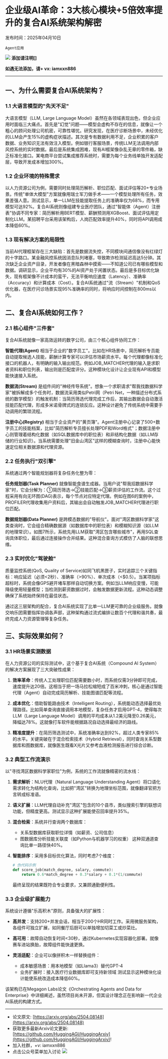 # 企业级AI革命：3大核心模块+5倍效率提升的复合AI系统架构解密
发布时间：2025年04月10日

`Agent应用`

![](https://raw.githubusercontent.com/HuggingAGI/wx_assets/main/2025/02/12/1739367812022-81912e8f-5f91-4b9d-b4b2-52b0e322d137.png)
**添加请注明[]**

**如遇无法添加，请+ vx: iamxxn886**

<hr />



## 一、为什么需要复合AI系统架构？

### 1.1 大语言模型的"先天不足"

大语言模型（LLM, Large Language Model）虽然在各领域表现出色，但企业应用时面临三大痛点。首先是"幻觉"问题——模型会虚构不存在的信息，就像让一个粗心的顾问处理公司机密，可靠性堪忧。研究发现，在医疗诊断场景中，未经优化的LLM会产生15%的虚构症状描述。其次是专有数据利用不足，企业积累的客户数据、业务知识无法有效注入模型。例如银行客服场景，传统LLM无法调用内部风控系统的实时数据。最后是系统集成困难，现有AI框架像杂乱无章的零件箱，缺乏标准化接口。某电商平台尝试集成推荐系统时，需要为每个业务线单独开发适配层，导致开发成本增加300%。

### 1.2 企业环境的特殊需求

以人力资源公司为例，需要同时处理简历解析、职位匹配、面试评估等20+专业场景。传统"单体大模型"方案就像用瑞士军刀做手术——一个模型处理所有任务，效果差强人意。测试显示，单一LLM在技能提取任务上的准确率仅为68%，而专用模型可达92%。复合AI系统则像组建专业医疗团队，通过"智能体（Agent）注册表"协调不同专家：简历解析用BERT模型、薪酬预测用XGBoost、面试评估用定制化LLM。某招聘平台采用该架构后，人岗匹配效率提升40%，同时将API调用成本降低60%。

### 1.3 现有解决方案的局限性

当前AI代理框架存在三大缺陷：首先是数据流失控，不同模块间通信像没有红绿灯的十字路口。某金融风控系统因消息队列堵塞，导致欺诈检测延迟高达5分钟。其次缺乏企业资产目录，开发者像在黑暗森林中摸索——不知道公司已有哪些模型和数据。调研显示，企业平均有30%的AI资产处于闲置状态。最后是多目标优化缺失，现有框架像不计成本的蛮干，无法平衡响应速度（Latency）、准确率（Accuracy）和计算成本（Cost）。复合AI系统通过"流（Stream）"机制和QoS优化器，在医疗问诊场景实现95%准确率的同时，将响应时间控制在800ms以内。




## 二、复合AI系统如何工作？

### 2.1 核心组件"三件套"

复合AI系统就像一家高效运转的数字公司，由三个核心组件协同工作：

**智能代理(Agent)** 相当于企业的"数字员工"。比如在HR场景中，简历解析专员能自动提取候选人技能，薪酬计算专家可以评估市场薪资水平。每个代理都像标准化接口的机器人，有明确的输入输出规范。例如JOB_MATCHER代理的输入是求职者资料和职位列表，输出则是匹配度评分。这种模块化设计让企业现有API和模型能快速接入系统。

**数据流(Stream)** 是组件间的"神经传导系统"。想象一个求职请求"帮我找数据科学家"被拆解成多个任务时，数据流采用类似Petri网（Petri Net，一种描述分布式系统的数学模型）的触发机制：当简历筛选代理完成工作后，其输出数据会自动激活技能匹配代理，形成多米诺骨牌式的连锁反应。这种设计避免了传统系统中需要手动调用的繁琐流程。

**注册中心(Registry)** 相当于企业资产的"黄页簿"。Agent注册中心记录了500+数字员工的技能档案，比如"简历解析专员擅长处理PDF和Word格式"；数据注册中心则管理着结构化数据（如SQL数据库中的职位表）和非结构化数据（如LLM存储的行业知识）。当系统需要处理"旧金山湾区"这样的模糊查询时，注册中心能快速定位相关数据源和代理资源。

### 2.2 任务执行"双引擎"

系统通过两个智能规划器将复杂任务化整为零：

**任务规划器(Task Planner)** 就像智能食谱生成器。当用户说"帮我招数据科学家"时，它会分解为：①简历筛选→②技能匹配→③薪资评估的工作流。这个过程采用有向无环图(DAG)表示，每个节点对应特定代理。例如在图6的案例中，PROFILER代理收集用户资料后，其输出会自动触发JOB_MATCHER代理进行职位匹配。

**数据规划器(Data Planner)** 是跨模态数据的"导航仪"。面对"湾区数据科学家"这类查询时，它会组合精确数据源（如数据库中的职位表）和模糊知识源（如LLM的地理常识）。如图7所示，系统先用LLM获取"湾区包含哪些城市"，再用SQL查询具体职位，最后通过连接操作合并结果。这种混合查询方式模仿了人脑的联想思维。

### 2.3 实时优化"驾驶舱"

质量监控系统(QoS, Quality of Service)如同飞机黑匣子，实时追踪三个关键指标：响应延迟（必须<2秒）、准确率（>90%）、单次成本（<$0.5）。当某项指标超标时，系统会像GPS避开堵车那样自动切换方案。例如当LLM响应变慢，可能降级使用轻量模型；当检测到薪资数据过时，会触发数据更新流程。这种动态调整确保了系统始终保持在最佳状态。

通过这三层架构的配合，复合AI系统实现了比单一LLM更可靠的企业级服务。就像交响乐团需要指挥协调各声部，这种架构通过流式编排让数百个代理和谐共奏，最终完成人力资源管理等复杂任务。




## 三、实际效果如何？

### 3.1 HR场景实测数据

在人力资源公司的实际测试中，这个基于复合AI系统（Compound AI System）的解决方案展现了三大突破性成果：

1. **效率革命**：传统人工处理职位匹配需要数小时，而系统仅需3分钟即可完成，速度提升达20倍。这相当于把一场马拉松缩短成了百米冲刺，核心是通过智能代理（Agent）自动完成简历解析、技能图谱匹配等流程。

2. **成本优化**：借助智能路由技术（Intelligent Routing），系统能动态选择最优处理路径。比如简单查询直接调用本地模型，复杂任务才启用GPT-4，使得每次LLM（Large Language Model）调用的平均成本从1.2美元降至0.26美元，降幅达78%。这就像打车软件能根据路况自动选择最经济的路线。

3. **精准度提升**：在简历筛选测试中，系统准确率达到92%，超过人类专家85%的水平。关键突破在于混合检索技术（Hybrid Retrieval），同时查询关系型数据库和图数据库，就像医生既看X光片又参考血液检测报告进行综合诊断。

### 3.2 典型工作流演示

以"寻找湾区数据科学家职位"为例，系统的工作流就像精密的流水线：

1. **需求解析**：NLU代理（Natural Language Understanding Agent）将口语化需求转化为结构化查询，比如把"湾区"转换为地理坐标范围，就像翻译官把方言转成标准语。

2. **语义扩展**：LLM代理自动补充"湾区"包含的10个县市，类似搜索引擎的联想词功能，但精度更高。测试显示这种扩展能使召回率提升35%。

3. **混合检索**：系统并行查询两个数据库：
   - 关系型数据库获取职位详情（如薪资、公司信息）
   - 图数据库分析技能关联度（如Python与机器学习的权重）
   这种双通道查询比单一路径快40%。

4. **智能排序**：采用多目标优化算法，同时考虑7个维度：
   ```python
   # 伪代码示例
   def score_job(match_degree, salary, commute):
       return 0.6*match_degree + 0.3*salary + 0.1*(1/commute)
   ```
   最终呈现的结果既符合专业要求，又兼顾通勤便利性。

### 3.3 企业级扩展能力

系统设计遵循"乐高积木"原则，具备强大的扩展性：

- **高并发**：支持200+并发会话，相当于200个HR同时工作。采用微服务架构，各组件可独立扩展，如同餐厅后厨可以单独增加切菜工或炒菜灶。
  
- **高可用**：故障自动恢复时间<30秒，通过Kubernetes实现容器化部署。就像赛车进站换胎，故障组件能快速更换。

- **灵活适配**：企业可以像拼积木一样替换组件：
  - 成本敏感场景：用本地模型（如Llama3）替代GPT-4
  - 业务扩展时：接入医疗行业数据库即可支持新领域
  测试显示这种模块化设计能使系统改造成本降低60%。

该架构已在Megagon Labs论文《Orchestrating Agents and Data for Enterprise》中详细阐述，虽然项目尚未开源，但其设计理念正在影响新一代企业AI系统的构建方式。



<hr />

- 论文原文: [https://arxiv.org/abs/2504.08148](https://arxiv.org/abs/2504.08148)
- 获取更多最新Arxiv论文更新: [https://github.com/HuggingAGI/HuggingArxiv](https://github.com/HuggingAGI/HuggingArxiv)!
- 加入社群，+v: iamxxn886
- 点击公众号菜单加入讨论
![](https://raw.githubusercontent.com/HuggingAGI/wx_assets/main/2024/07/31/1722434818326-94339e92-22f1-4472-9d27-fed232f70b5d.jpeg)